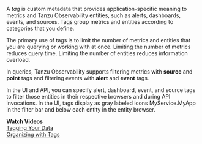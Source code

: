 A _tag_ is custom metadata that provides application-specific meaning to metrics and Tanzu Observability entities, such as alerts,
dashboards, events, and sources. Tags group metrics and entities according to categories that you define.

The primary use of tags is to limit the number of metrics and entities that you are querying or working with at once. Limiting
the number of metrics reduces query time. Limiting the number of entities reduces information overload.

In queries, Tanzu Observability supports filtering metrics with **source** and **point** tags and filtering events with **alert** and **event** tags.

In the UI and API, you can specify alert, dashboard, event, and source tags to filter those entities in their respective browsers and during API invocations. In the UI, tags display as gray labeled icons <span class="v-align wf-tag-component item label label-default"><span class="tag-container v-align"><i class="fa fa-tag"></i>MyService.MyApp</span></span> in the filter bar and below each entity in the entity browser.

**Watch Videos**<br/>
[Tagging Your Data](https://www.youtube.com/watch?v=9tt4orZHQts&index=3&list=PLmp0id7yKiEdaWcjNtGikcyqpNcPNbn_K)<br/>
[Organizing with Tags](https://vmwaretv.vmware.com/media/t/1_12xb5gcm/252649793)

